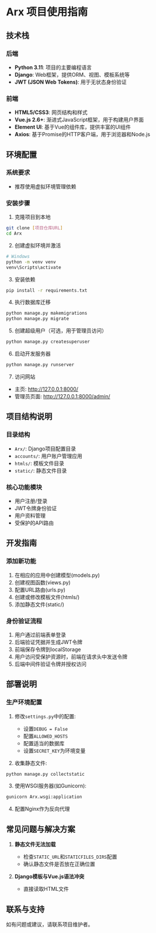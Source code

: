 # Arx 项目使用指南

## 技术栈

### 后端
- **Python 3.11**: 项目的主要编程语言
- **Django**: Web框架，提供ORM、视图、模板系统等
- **JWT (JSON Web Tokens)**: 用于无状态身份验证

### 前端
- **HTML5/CSS3**: 网页结构和样式
- **Vue.js 2.6+**: 渐进式JavaScript框架，用于构建用户界面
- **Element UI**: 基于Vue的组件库，提供丰富的UI组件
- **Axios**: 基于Promise的HTTP客户端，用于浏览器和Node.js

## 环境配置

### 系统要求
- 推荐使用虚拟环境管理依赖

### 安装步骤

1. 克隆项目到本地
```bash
git clone [项目仓库URL]
cd Arx
```

2. 创建虚拟环境并激活
```bash
# Windows
python -m venv venv
venv\Scripts\activate

```

3. 安装依赖
```bash
pip install -r requirements.txt
```

4. 执行数据库迁移
```bash
python manage.py makemigrations
python manage.py migrate
```

5. 创建超级用户（可选，用于管理员访问）
```bash
python manage.py createsuperuser
```

6. 启动开发服务器
```bash
python manage.py runserver
```

7. 访问网站
- 主页: http://127.0.0.1:8000/
- 管理员页面: http://127.0.0.1:8000/admin/

## 项目结构说明

### 目录结构
- `Arx/`: Django项目配置目录
- `accounts/`: 用户账户管理应用
- `htmls/`: 模板文件目录
- `static/`: 静态文件目录

### 核心功能模块
- 用户注册/登录
- JWT令牌身份验证
- 用户资料管理
- 受保护的API路由

## 开发指南

### 添加新功能
1. 在相应的应用中创建模型(models.py)
2. 创建视图函数(views.py)
3. 配置URL路由(urls.py)
4. 创建或修改模板文件(htmls/)
5. 添加静态文件(static/)

### 身份验证流程
1. 用户通过前端表单登录
2. 后端验证凭据并生成JWT令牌
3. 前端保存令牌到localStorage
4. 用户访问受保护资源时，前端在请求头中发送令牌
5. 后端中间件验证令牌并授权访问

## 部署说明

### 生产环境配置
1. 修改`settings.py`中的配置:
   - 设置`DEBUG = False`
   - 配置`ALLOWED_HOSTS`
   - 配置适当的数据库
   - 设置`SECRET_KEY`为环境变量

2. 收集静态文件:
```bash
python manage.py collectstatic
```

3. 使用WSGI服务器(如Gunicorn):
```bash
gunicorn Arx.wsgi:application
```

4. 配置Nginx作为反向代理



## 常见问题与解决方案

1. **静态文件无法加载**
   - 检查`STATIC_URL`和`STATICFILES_DIRS`配置
   - 确认静态文件是否放在正确位置

2. **Django模板与Vue.js语法冲突**
   - 直接读取HTML文件

## 联系与支持

如有问题或建议，请联系项目维护者。 